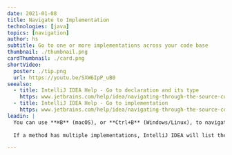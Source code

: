 ```yaml
---
date: 2021-01-08
title: Navigate to Implementation
technologies: [java]
topics: [navigation]
author: hs
subtitle: Go to one or more implementations across your code base
thumbnail: ./thumbnail.png
cardThumbnail: ./card.png
shortVideo:
  poster: ./tip.png
  url: https://youtu.be/SXW6IpP_uB0
seealso:
  - title: IntelliJ IDEA Help - Go to declaration and its type
    https: www.jetbrains.com/help/idea/navigating-through-the-source-code.html#go_to_declaration
  - title: IntelliJ IDEA Help - Go to implementation
    https: www.jetbrains.com/help/idea/navigating-through-the-source-code.html#go_to_implementation
leadin: |
  You can use **⌘B** (macOS), or **Ctrl+B** (Windows/Linux), to navigate to an implementation.
   
  If a method has multiple implementations, IntelliJ IDEA will list them, so you can choose the one that you want. If there is only one implementation, IntelliJ IDEA will take you straight to it. 

---
```

